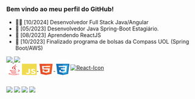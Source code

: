 ### Bem vindo ao meu perfil do GitHub!
- ✌🏻 [10/2024] Desenvolvedor Full Stack Java/Angular
- 🔭 [05/2023] Desenvolvedor Java Spring-Boot Estagiário.
- 🌱 [08/2023] Aprendendo ReactJS
- 🌱 [10/2023] Finalizado programa de bolsas da Compass UOL (Spring Boot/AWS)
<div align="left">
  <a href="https://github.com/joaovmundel">
    <img height="180em" src="https://github-readme-stats.vercel.app/api/top-langs/?username=joaovmundel&layout=compact&langs_count=7&theme=tokyonight"/>
    <img height="180em"  src="http://github-readme-streak-stats.herokuapp.com?user=joaovmundel&theme=tokyonight&date_format=j%20M%5B%20Y%5D&locale=pt-br"/>
  </a>
</div>
<div style="display: inline-flex"><br>
  <a href="https://github.com/joaovmundel/EcoSaver"><img align="center" alt="Java-Icon" height="30" width="40" src="https://raw.githubusercontent.com/devicons/devicon/master/icons/java/java-plain.svg">
  <a href="https://github.com/joaovmundel/Estrutura-De-Dados"><img align="center" alt="JavaScript-Icon" height="30" width="40" src="https://raw.githubusercontent.com/devicons/devicon/master/icons/javascript/javascript-plain.svg">
  <img align="center" alt="Html-Icon" height="30" width="40" src="https://raw.githubusercontent.com/devicons/devicon/master/icons/html5/html5-original.svg">
  <img align="center" alt="Css-Icon" height="30" width="40" src="https://raw.githubusercontent.com/devicons/devicon/master/icons/css3/css3-original.svg"></a>
  <a href="https://github.com/joaovmundel/EcoSaver"><img align="center" alt="React-Icon" height="30" width="40" src="https://cdn.worldvectorlogo.com/logos/react-2.svg" /></a>
</div>
  
  ##
 
<div> 
  <a href="https://instagram.com/victor.mundel" target="_blank"><img src="https://img.shields.io/badge/-Instagram-%23E4405F?style=for-the-badge&logo=instagram&logoColor=white" target="_blank"></a>
  <a href="https://discord.gg/wwdFMuAdBw" target="_blank"><img src="https://img.shields.io/badge/Discord-7289DA?style=for-the-badge&logo=discord&logoColor=white" target="_blank"></a> 
  <a href = "mailto:joaovictormundel@gmail.com"><img src="https://img.shields.io/badge/-Gmail-%23333?style=for-the-badge&logo=gmail&logoColor=white" target="_blank"></a>
  <a href="https://www.linkedin.com/in/joão-victor-mundel-4978a7206/" target="_blank"><img src="https://img.shields.io/badge/-LinkedIn-%230077B5?style=for-the-badge&logo=linkedin&logoColor=white" target="_blank"></a> 
 
</div>
